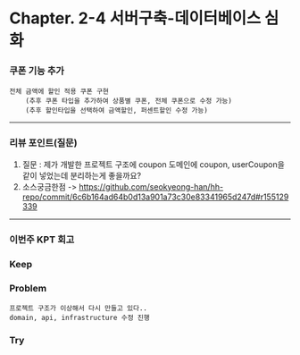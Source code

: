 # Chapter. 2-4 서버구축-데이터베이스 심화

### 쿠폰 기능 추가

    전체 금액에 할인 적용 쿠폰 구현
        (추후 쿠폰 타입을 추가하여 상품별 쿠폰, 전체 쿠폰으로 수정 가능)
        (추후 할인타입을 선택하여 금액할인, 퍼센트할인 수정 가능)



-----------------------------------------------------------------------------------------------------------------
### **리뷰 포인트(질문)**
1. 질문 : 제가 개발한 프로젝트 구조에 coupon 도메인에 coupon, userCoupon을 같이 넣었는데 분리하는게 좋을까요?
2. 소스궁금한점 ->  https://github.com/seokyeong-han/hh-repo/commit/6c6b164ad64b0d13a901a73c30e83341965d247d#r155129339

-----------------------------------------------------------------------------------------------------------------
### **이번주 KPT 회고**

### Keep
<!-- 유지해야 할 좋은 점 -->
   
    
### Problem
<!--개선이 필요한 점-->
    프로젝트 구조가 이상해서 다시 만들고 있다..
    domain, api, infrastructure 수정 진행

### Try
<!-- 새롭게 시도할 점 -->
    
  
